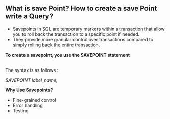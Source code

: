 ## What is save Point? How to create a save Point write a Query?

- Savepoints in SQL are temporary markers within a transaction that allow you to roll back the transaction to a specific point if needed.
- They provide more granular control over transactions compared to simply rolling back the entire transaction.

**To create a savepoint, you use the SAVEPOINT statement**

<BR> 
The syntax is as follows :

_SAVEPOINT label_name;_

**Why Use Savepoints?**

- Fine-grained control
- Error handling
- Testing
